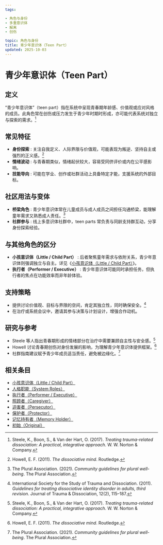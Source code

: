 ```yaml
---
tags:

- 角色与身份
- 多重意识体
- 解离
- 创伤

topic: 角色与身份
title: 青少年意识体（Teen Part）
updated: 2025-10-03
---
```


# 青少年意识体（Teen Part）

## 定义

“青少年意识体”（teen part）指在系统中呈现青春期年龄感、价值观或应对风格的成员。此角色常在创伤或压力发生于青少年时期时形成，亦可能代表系统对独立与探索的需求。[^steele2017]

## 常见特征

- **身份探索** : 关注自我定义、人际界限与价值观，可能表现为叛逆、坚持自主或强烈的正义感。[^howell2011]
- **情绪波动** : 与青春期类似，情绪起伏较大，容易受同侪评价或内在公平感影响。
- **技能导向** : 可能在学业、创作或社群活动上具备特定才能，支援系统的外部目标。

## 社区用法与变体

- **桥梁角色** : 青少年意识体常在儿童成员与成人成员之间担任沟通桥梁，能理解童年需求又熟悉成人责任。[^thepluralassociation2021]
- **社群参与** : 线上多意识体社群中，teen parts 常负责与同龄支持群互动，分享身份探索经验。

## 与其他角色的区分

- **小孩意识体（Little / Child Part）** : 后者聚焦童年需求与依附关系，青少年意识体则强调独立与自主。详见《[小孩意识体（Little / Child Part）](Little.md)》。
- **执行者（Performer / Executive）** : 青少年意识体可能同时承担任务，但执行者的焦点在功能效率而非年龄体验。

## 支持策略

- 提供讨论价值观、目标与界限的空间，肯定其独立性，同时确保安全。[^isstd2011]
- 在治疗或系统会议中，邀请其参与决策与计划设计，增强合作动机。

## 研究与参考

- Steele 等人指出青春期形成的情绪部分在治疗中需要兼顾自主性与安全感。[^steele2017]
- Howell 讨论青春期创伤对身份发展的影响，为理解青少年意识体提供框架。[^howell2011]
- 社群指南建议赋予青少年成员适当责任，避免被边缘化。[^thepluralassociation2021]

[^steele2017]: Steele, K., Boon, S., & Van der Hart, O. (2017). *Treating trauma-related dissociation: A practical, integrative approach*. W. W. Norton & Company.
[^howell2011]: Howell, E. F. (2011). *The dissociative mind*. Routledge.
[^isstd2011]: International Society for the Study of Trauma and Dissociation. (2011). *Guidelines for treating dissociative identity disorder in adults, third revision*. Journal of Trauma & Dissociation, 12(2), 115–187.
[^thepluralassociation2021]: The Plural Association. (2021). *Community guidelines for plural well-being*. The Plural Association.

## 相关条目

- [小孩意识体（Little / Child Part）](Little.md)
- [人格职能（System Roles）](System-Roles.md)
- [执行者（Performer / Executive）](Performer-Executive.md)
- [照顾者（Caregiver）](Caregiver.md)
- [迫害者（Persecutor）](Persecutor.md)
- [保护者（Protector）](Protector.md)
- [记忆持有者（Memory Holder）](Memory-Holder.md)
- [初始（Original）](Original.md)
